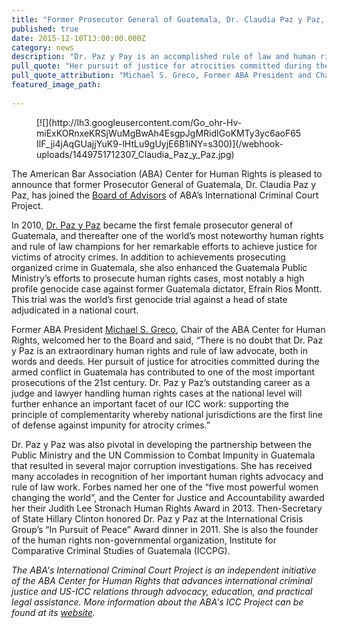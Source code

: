```yaml
---
title: "Former Prosecutor General of Guatemala, Dr. Claudia Paz y Paz, Joins the Board of Advisors of ABA’s International Criminal Court Project"
published: true
date: 2015-12-10T13:00:00.000Z
category: news
description: "Dr. Paz y Pay is an accomplished rule of law and human rights champion, and spearheaded the world’s first genocide trial against a head of state in a national court."
pull_quote: "Her pursuit of justice for atrocities committed during the armed conflict in Guatemala has contributed to one of the most important prosecutions of the 21st century. "
pull_quote_attribution: "Michael S. Greco, Former ABA President and Chair of the ABA Center for Human Rights and the ABA's ICC Project Board of Advisors"
featured_image_path:
 
---
```


<figure data-type="image" class="wy-figure-left wy-figure-small">[![](http://lh3.googleusercontent.com/Go_ohr-Hv-miExKORnxeKRSjWuMgBwAh4EsgpJgMRidIGoKMTy3yc6aoF65IlF_ji4jAqGUajjYuK9-lHtLu9gUyjE6B1iNY=s300)](/webhook-uploads/1449751712307_Claudia_Paz_y_Paz.jpg)</figure>

The American Bar Association (ABA) Center for Human Rights is pleased to announce that former Prosecutor General of Guatemala, Dr. Claudia Paz y Paz, has joined the [Board of Advisors](http://www.aba-icc.org/the-aba-icc-project/board-of-advisors/) of ABA’s International Criminal Court Project.

In 2010, [Dr. Paz y Paz](http://www.aba-icc.org/board-of-advisors/dr-claudia-paz-y-paz/) became the first female prosecutor general of Guatemala, and thereafter one of the world’s most noteworthy human rights and rule of law champions for her remarkable efforts to achieve justice for victims of atrocity crimes. In addition to achievements prosecuting organized crime in Guatemala, she also enhanced the Guatemala Public Ministry’s efforts to prosecute human rights cases, most notably a high profile genocide case against former Guatemala dictator, Efraín Rios Montt. This trial was the world’s first genocide trial against a head of state adjudicated in a national court.

Former ABA President [Michael S. Greco](http://www.aba-icc.org/board-of-advisors/michael-s-greco/), Chair of the ABA Center for Human Rights, welcomed her to the Board and said, “There is no doubt that Dr. Paz y Paz is an extraordinary human rights and rule of law advocate, both in words and deeds. Her pursuit of justice for atrocities committed during the armed conflict in Guatemala has contributed to one of the most important prosecutions of the 21st century. Dr. Paz y Paz’s outstanding career as a judge and lawyer handling human rights cases at the national level will further enhance an important facet of our ICC work: supporting the principle of complementarity whereby national jurisdictions are the first line of defense against impunity for atrocity crimes.”

Dr. Paz y Paz was also pivotal in developing the partnership between the Public Ministry and the UN Commission to Combat Impunity in Guatemala that resulted in several major corruption investigations. She has received many accolades in recognition of her important human rights advocacy and rule of law work. Forbes named her one of the “five most powerful women changing the world”, and the Center for Justice and Accountability awarded her their Judith Lee Stronach Human Rights Award in 2013. Then-Secretary of State Hillary Clinton honored Dr. Paz y Paz at the International Crisis Group’s “In Pursuit of Peace” Award dinner in 2011. She is also the founder of the human rights non-governmental organization, Institute for Comparative Criminal Studies of Guatemala (ICCPG).

_The ABA's International Criminal Court Project is an independent initiative of the ABA Center for Human Rights that advances international criminal justice and US-ICC relations through advocacy, education, and practical legal assistance. More information about the ABA's ICC Project can be found at its [website](http://www.aba-icc.org/)._

